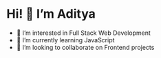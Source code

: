 # Hi! 👋 I’m Aditya

- 👀 I’m interested in Full Stack Web Development
- 🌱 I’m currently learning JavaScript
- 💞️ I’m looking to collaborate on Frontend projects

<!---
techwithaditya/techwithaditya is a ✨ special ✨ repository because its `README.md` (this file) appears on your GitHub profile.
You can click the Preview link to take a look at your changes.
--->
